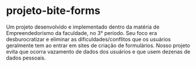 # projeto-bite-forms
Um projeto desenvolvido e implementado dentro da matéria de Empreendedorismo da faculdade, no 3° período. Seu foco era desburocratizar e eliminar as dificuldades/conflitos que os usuários geralmente tem ao entrar em sites de criação de formulários. Nosso projeto evita que ocorra vazamento de dados dos usuários e que usem dezenas de dados pessoais.
